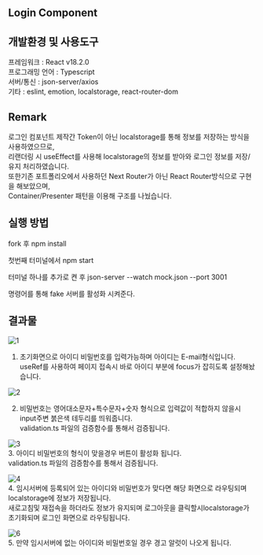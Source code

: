 ## Login Component

## 개발환경 및 사용도구

프레임워크 : React v18.2.0 <br>
프로그래밍 언어 : Typescript <br>
서버/통신 : json-server/axios <br>
기타 : eslint, emotion, localstorage, react-router-dom

## Remark

로그인 컴포넌트 제작간 Token이 아닌 localstorage를 통해 정보를 저장하는 방식을 사용하였으므로, <br>
리랜더링 시 useEffect를 사용해 localstorage의 정보를 받아와 로그인 정보를 저장/유지 처리하였습니다. <br>
또한기존 포트폴리오에서 사용하던 Next Router가 아닌 React Router방식으로 구현을 해보았으며,<br> 
Container/Presenter 패턴을 이용해 구조를 나눴습니다.


## 실행 방법
fork 후 npm install

첫번째 터미널에서 
npm start

터미널 하나를 추가로 켠 후
json-server --watch mock.json --port 3001 

명령어를 통해 fake 서버를 활성화 시켜준다.


## 결과물

![1](https://user-images.githubusercontent.com/100768044/176333924-8a07cafa-00fd-4544-ac5d-1c26a6985959.PNG)<br>
1. 초기화면으로 아이디 비밀번호를 입력가능하며 아이디는 E-mail형식입니다. <br>
   useRef를 사용하여 페이지 접속시 바로 아이디 부분에 focus가 잡히도록 설정해놨습니다. <br>

![2](https://user-images.githubusercontent.com/100768044/176334032-e2fc6991-0993-439b-8312-41edea8a7c59.PNG)<br>

2. 비밀번호는 영어대소문자+특수문자+숫자 형식으로 입력값이 적합하지 않을시 input주변 붉은색 테두리를 띄워줍니다.<br>
   validation.ts 파일의 검증함수를 통해서 검증됩니다.

![3](https://user-images.githubusercontent.com/100768044/176334328-5bfbf4b5-b89d-46d9-baad-b0089ccd4c3e.PNG)<br>
3. 아이디 비밀번호의 형식이 맞을경우 버튼이 활성화 됩니다. <br>
   validation.ts 파일의 검증함수를 통해서 검증됩니다.

![4](https://user-images.githubusercontent.com/100768044/176334802-d3584136-d2fc-43ab-94b4-09544b8842f7.PNG)<br>
4. 임시서버에 등록되어 있는 아이디와 비밀번호가 맞다면 해당 화면으로 라우팅되며 localstorage에 정보가 저장됩니다. <br>
   새로고침및 재접속을 하더라도 정보가 유지되며 로그아웃을 클릭할시localstorage가 초기화되며 로그인 화면으로 라우팅됩니다.<br>
   
![6](https://user-images.githubusercontent.com/100768044/176335159-18186945-1e86-4d63-9f3b-8ef5a8e19feb.PNG)<br>
5. 만약 임시서버에 없는 아이디와 비밀번호일 경우 경고 알럿이 나오게 됩니다.

